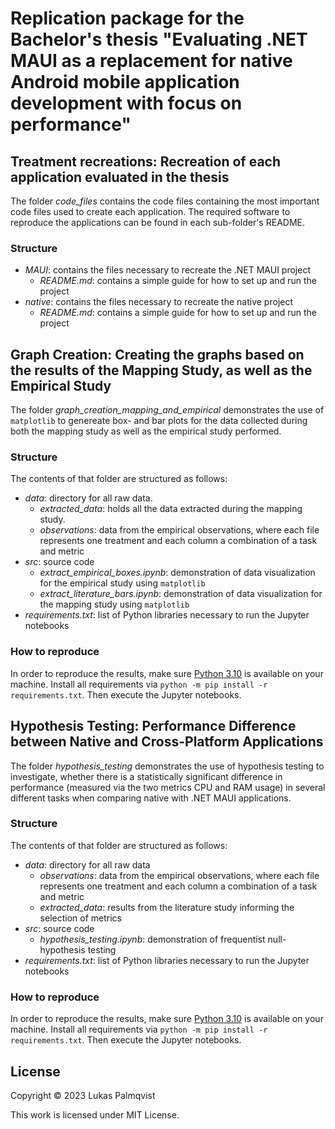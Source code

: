 # Replication package for the Bachelor's thesis "Evaluating .NET MAUI as a replacement for native Android mobile application development with focus on performance"

## Treatment recreations: Recreation of each application evaluated in the thesis

The folder *code_files* contains the code files containing the most important code files used to create each application.
The required software to reproduce the applications can be found in each sub-folder's README.


### Structure

* *MAUI*: contains the files necessary to recreate the .NET MAUI project
  * *README.md*: contains a simple guide for how to set up and run the project
* *native*: contains the files necessary to recreate the native project
  * *README.md*: contains a simple guide for how to set up and run the project

## Graph Creation: Creating the graphs based on the results of the Mapping Study, as well as the Empirical Study

The folder *graph_creation_mapping_and_empirical* demonstrates the use of `matplotlib` to genereate box- and bar plots for the data collected during both the mapping study as well as the empirical study performed.

### Structure

The contents of that folder are structured as follows:

* *data*: directory for all raw data. 
  * *extracted_data*: holds all the data extracted during the mapping study.
  * *observations*: data from the empirical observations, where each file represents one treatment and each column a combination of a task and metric
* *src*: source code
  * *extract_empirical_boxes.ipynb*: demonstration of data visualization for the empirical study using `matplotlib`
  * *extract_literature_bars.ipynb*: demonstration of data visualization for the mapping study using `matplotlib`
* *requirements.txt*: list of Python libraries necessary to run the Jupyter notebooks

### How to reproduce

In order to reproduce the results, make sure [Python 3.10](https://www.python.org/downloads/) is available on your machine. Install all requirements via `python -m pip install -r requirements.txt`. Then execute the Jupyter notebooks.

## Hypothesis Testing: Performance Difference between Native and Cross-Platform Applications

The folder *hypothesis_testing* demonstrates the use of hypothesis testing to investigate, whether there is a statistically significant difference in performance (measured via the two metrics CPU and RAM usage) in several different tasks when comparing native with .NET MAUI applications.

### Structure

The contents of that folder are structured as follows:

* *data*: directory for all raw data
  * *observations*: data from the empirical observations, where each file represents one treatment and each column a combination of a task and metric
  * *extracted_data*: results from the literature study informing the selection of metrics
* *src*: source code
  * *hypothesis_testing.ipynb*: demonstration of frequentist null-hypothesis testing
* *requirements.txt*: list of Python libraries necessary to run the Jupyter notebooks

### How to reproduce

In order to reproduce the results, make sure [Python 3.10](https://www.python.org/downloads/) is available on your machine. Install all requirements via `python -m pip install -r requirements.txt`. Then execute the Jupyter notebooks.

## License

Copyright © 2023 Lukas Palmqvist

This work is licensed under MIT License.